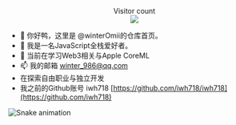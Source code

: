 
<div align="center"> 
  Visitor count<br>
  <img src="https://profile-counter.glitch.me/winterOmii/count.svg" />
<!--   
  ![visitor badge](https://visitor-badge.glitch.me/badge?page_id=ross249.visitor-badge&left_color=SlateGray&right_color=green&left_text=HelloVisitors) -->
  
</div>


- 👋 你好鸭，这里是 @winterOmii的仓库首页。
- 👀 我是一名JavaScript全栈爱好者。
- 🌱 当前在学习Web3相关与Apple CoreML
- 📫 我的邮箱 winter_986@qq.com
- 在探索自由职业与独立开发
- 我之前的Github账号 iwh718 [https://github.com/iwh718/iwh718](https://github.com/iwh718)

<!---
winterOmii/winterOmii is a ✨ special ✨ repository because its `README.md` (this file) appears on your GitHub profile.
You can click the Preview link to take a look at your changes.
--->

![Snake animation](https://github.com/winterOmii/winterOmii/blob/output/github-contribution-grid-snake.svg)
